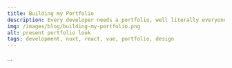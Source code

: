 ```yaml
---
title: Building my Portfolio
description: Every developer needs a portfolio, well literally everyone needs one, I have design up to 3 portfolio over the years finally settling on this one. Funny, in a short while this portfolio has undergone a lot of changes, but I am still proud of it. Started with Next.js then migrated to Nuxt.js it's a fun ride through the developement (still building btw 🔎).
img: /images/blog/building-my-portfolio.png
alt: present portfolio look
tags: development, nuxt, react, vue, portfolio, design
---
```


...
